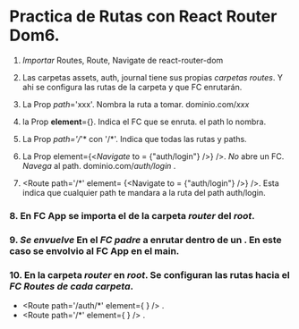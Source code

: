 # Practica de Rutas con React Router Dom6.

1. *Importar* Routes, Route, Navigate de react-router-dom
2. Las carpetas assets, auth, journal tiene sus propias 
 *carpetas routes*. Y ahi se configura las rutas de la carpeta
 y que FC enrutarán.

3. La Prop *path*='xxx'. Nombra la ruta a tomar. dominio.com/*xxx*
4. la Prop **element**={<FC/>}. Indica el FC que se enruta.
 el path lo nombra.

5. La Prop *path='/*'* con '/*'. Indica que todas las rutas y paths. 
6. La Prop element={<*Navigate* to = {"auth/login"} />} />.
 *No* abre un FC. *Navega* al path. dominio.com/*auth/login* .
7. <Route path='/*' element= {<Navigate to = {"auth/login"} />} />.
 Esta indica que cualquier path te mandara a la ruta del path auth/login.

### 8. En FC App se importa el <AppRouter /> de la carpeta *router* del *root*. 
### 9. *Se envuelve* En el *FC padre* a enrutar dentro de un <BrowserRouter> <App/> </BrowserRouter>. En este caso se envolvio al FC App en el main.

### 10. En la carpeta *router* en *root*. Se configuran las rutas hacia el *FC Routes de cada carpeta*.
- <Route path='/auth/*' element={ <AuthRoutes/> } /> .
- <Route path='/*' element={ <JournalRoutes/> } /> .